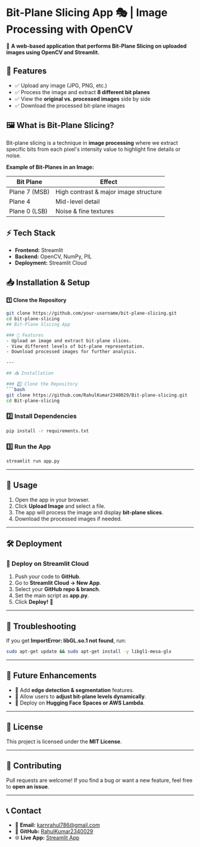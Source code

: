 # Bit-Plane Slicing App 🎭 | Image Processing with OpenCV

🚀 **A web-based application that performs Bit-Plane Slicing on uploaded images using OpenCV and Streamlit.**

<!-- Add a GIF or Screenshot -->

## 📌 Features
- ✅ Upload any image (JPG, PNG, etc.)
- ✅ Process the image and extract **8 different bit planes**
- ✅ View the **original vs. processed images** side by side
- ✅ Download the processed bit-plane images

## 🖼️ What is Bit-Plane Slicing?
Bit-plane slicing is a technique in **image processing** where we extract specific bits from each pixel's intensity value to highlight fine details or noise.

**Example of Bit-Planes in an Image:**

| **Bit Plane** | **Effect** |
|---------------|------------|
| Plane 7 (MSB) | High contrast & major image structure |
| Plane 4       | Mid-level detail |
| Plane 0 (LSB) | Noise & fine textures |

## ⚡ Tech Stack
* **Frontend:** Streamlit
* **Backend:** OpenCV, NumPy, PIL
* **Deployment:** Streamlit Cloud

## 📥 Installation & Setup

**1️⃣ Clone the Repository**
```bash
git clone https://github.com/your-username/bit-plane-slicing.git
cd bit-plane-slicing
## Bit-Plane Slicing App

### 🚀 Features
- Upload an image and extract bit-plane slices.
- View different levels of bit-plane representation.
- Download processed images for further analysis.

---

## 📥 Installation

### 1️⃣ Clone the Repository
```bash
git clone https://github.com/RahulKumar2340029/Bit-plane-slicing.git
cd Bit-plane-slicing
```

### 2️⃣ Install Dependencies
```bash
pip install -r requirements.txt
```

### 3️⃣ Run the App
```bash
streamlit run app.py
```

---

## 📸 Usage
1. Open the app in your browser.
2. Click **Upload Image** and select a file.
3. The app will process the image and display **bit-plane slices**.
4. Download the processed images if needed.

---

## 🛠️ Deployment

### 🚀 Deploy on Streamlit Cloud
1. Push your code to **GitHub**.
2. Go to **Streamlit Cloud → New App**.
3. Select your **GitHub repo & branch**.
4. Set the main script as **app.py**.
5. Click **Deploy!** 🎉

---

## 🐛 Troubleshooting

If you get **ImportError: libGL.so.1 not found**, run:
```bash
sudo apt-get update && sudo apt-get install -y libgl1-mesa-glx
```

---

## 📌 Future Enhancements

- 🔹 Add **edge detection & segmentation** features.
- 🔹 Allow users to **adjust bit-plane levels dynamically**.
- 🔹 Deploy on **Hugging Face Spaces or AWS Lambda**.

---

## 📜 License
This project is licensed under the **MIT License**.

---

## 🙌 Contributing
Pull requests are welcome! If you find a bug or want a new feature, feel free to **open an issue**.

---

## 📞 Contact

- 📧 **Email:** karnrahul786@gmail.com
- 🐙 **GitHub:** [RahulKumar2340029](https://github.com/RahulKumar2340029/)
- 🌐 **Live App:** [Streamlit App](https://bit-plane-slicing-rkrsuj.streamlit.app/)

